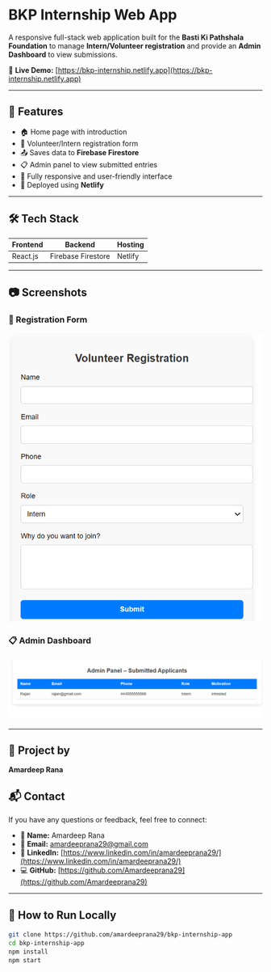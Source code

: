 # BKP Internship Web App

A responsive full-stack web application built for the **Basti Ki Pathshala Foundation** to manage **Intern/Volunteer registration** and provide an **Admin Dashboard** to view submissions.

🔗 **Live Demo:** [https://bkp-internship.netlify.app](https://bkp-internship.netlify.app)

---

## 📌 Features

- 🏠 Home page with introduction
- 📝 Volunteer/Intern registration form
- 📤 Saves data to **Firebase Firestore**
- 📋 Admin panel to view submitted entries
- 📱 Fully responsive and user-friendly interface
- 🚀 Deployed using **Netlify**

---

## 🛠️ Tech Stack

| Frontend | Backend           | Hosting  |
|----------|-------------------|----------|
| React.js | Firebase Firestore | Netlify  |

---

## 📷 Screenshots

### 📝 Registration Form
![Form](./screenshots/form.png)

### 📋 Admin Dashboard
![Admin](./screenshots/admin.png)

---

## 📌 Project by

**Amardeep Rana**

## 📬 Contact

If you have any questions or feedback, feel free to connect:

- 🔹 **Name:** Amardeep Rana
- 📧 **Email:** amardeeprana29@gmail.com
- 💼 **LinkedIn:** [https://www.linkedin.com/in/amardeeprana29/](https://www.linkedin.com/in/amardeeprana29/)
- 💻 **GitHub:** [https://github.com/Amardeeprana29](https://github.com/Amardeeprana29)


---


## 🚀 How to Run Locally

```bash
git clone https://github.com/amardeeprana29/bkp-internship-app
cd bkp-internship-app
npm install
npm start

